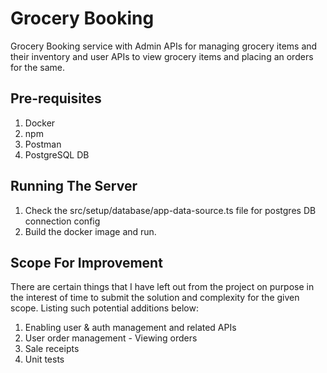 # Grocery Booking

Grocery Booking service with Admin APIs for managing grocery items and their inventory and user APIs to view grocery items and placing an orders for the same.

## Pre-requisites

1. Docker
2. npm
3. Postman
4. PostgreSQL DB

## Running The Server

1. Check the src/setup/database/app-data-source.ts file for postgres DB connection config
2. Build the docker image and run.

## Scope For Improvement

There are certain things that I have left out from the project on purpose in the interest of time to submit the solution and complexity for the given scope. Listing such potential additions below:

1. Enabling user & auth management and related APIs
2. User order management - Viewing orders
3. Sale receipts
4. Unit tests
